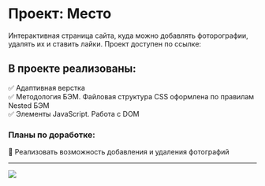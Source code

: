 # Проект: Место
Интерактивная страница сайта, куда можно добавлять фоторографии, удалять их и ставить лайки.
Проект доступен по ссылке:

## В проекте реализованы:
:white_check_mark: Адаптивная верстка<br>
:white_check_mark: Методология БЭМ. Файловая структура CSS оформлена по правилам Nested БЭМ <br>
:white_check_mark: Элементы JavaScript. Работа с DOM<br>

### Планы по доработке:
:black_square_button: Реализовать возможность добавления и удаления фотографий<br>
___
![](./images/place-karelia.jpg)
